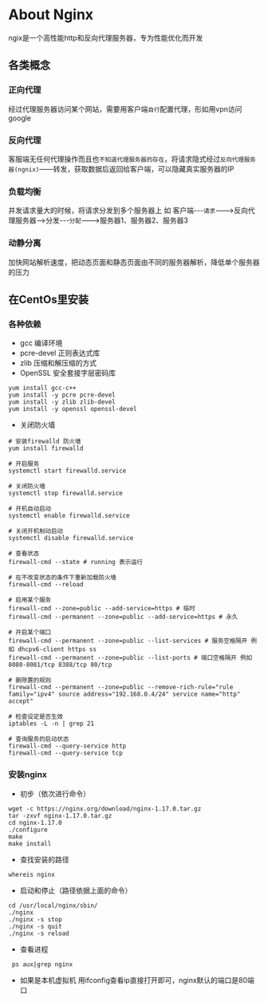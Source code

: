 #  About Nginx

ngix是一个高性能http和反向代理服务器，专为性能优化而开发

## 各类概念

### 正向代理
经过代理服务器访问某个网站，需要用客户端`自行`配置代理，形如用vpn访问google

### 反向代理
客服端无任何代理操作而且也`不知道代理服务器的存在`，将请求隐式经过`反向代理服务器(ngnix)`——转发，获取数据后返回给客户端，可以隐藏真实服务器的IP

### 负载均衡

并发请求量大的时候，将请求分发到多个服务器上
如 客户端---`请求`--->反向代理服务器-->分发---`分配`--->服务器1、服务器2、服务器3

### 动静分离
加快网站解析速度，把动态页面和静态页面由不同的服务器解析，降低单个服务器的压力

## 在CentOs里安装

### 各种依赖
 - gcc 编译环境
 - pcre-devel 正则表达式库
 - zlib 压缩和解压缩的方式
 - OpenSSL 安全套接字层密码库

 ```
yum install gcc-c++
yum install -y pcre pcre-devel
yum install -y zlib zlib-devel
yum install -y openssl openssl-devel

 ```

 - 关闭防火墙

 ```
# 安装firewalld 防火墙
yum install firewalld

# 开启服务
systemctl start firewalld.service

# 关闭防火墙
systemctl stop firewalld.service

# 开机自动启动
systemctl enable firewalld.service

# 关闭开机制动启动
systemctl disable firewalld.service

# 查看状态
firewall-cmd --state # running 表示运行

# 在不改变状态的条件下重新加载防火墙
firewall-cmd --reload

# 启用某个服务
firewall-cmd --zone=public --add-service=https # 临时
firewall-cmd --permanent --zone=public --add-service=https # 永久

# 开启某个端口
firewall-cmd --permanent --zone=public --list-services # 服务空格隔开 例如 dhcpv6-client https ss
firewall-cmd --permanent --zone=public --list-ports # 端口空格隔开 例如 8080-8081/tcp 8388/tcp 80/tcp

# 删除置的规则
firewall-cmd --permanent --zone=public --remove-rich-rule="rule family="ipv4" source address="192.168.0.4/24" service name="http" accept"

# 检查设定是否生效
iptables -L -n | grep 21

# 查询服务的启动状态
firewall-cmd --query-service http
firewall-cmd --query-service tcp

 ```

 ### 安装nginx

 - 初步（依次进行命令）
 ```
wget -c https://nginx.org/download/nginx-1.17.0.tar.gz
tar -zxvf nginx-1.17.0.tar.gz
cd nginx-1.17.0
./configure
make
make install
 ```

 - 查找安装的路径
 
 ```
whereis nginx
 ```

 - 启动和停止（路径依据上面的命令）
 ```
cd /usr/local/nginx/sbin/
./nginx
./nginx -s stop
./nginx -s quit
./nginx -s reload
 ```

 - 查看进程

```
 ps aux|grep nginx
```

- 如果是本机虚拟机
用ifconfig查看ip直接打开即可，nginx默认的端口是80端口



